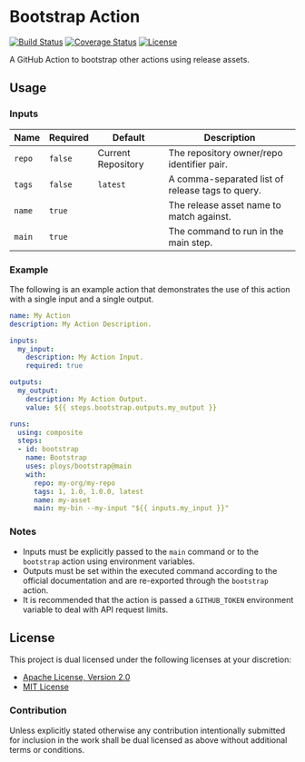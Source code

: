 # Bootstrap Action

[![Build Status][build-badge]][build-badge-url]
[![Coverage Status][coverage-badge]][coverage-badge-url]
[![License][license-badge]][license-badge-url]

A GitHub Action to bootstrap other actions using release assets.

## Usage

### Inputs

| Name   | Required | Default            | Description                                      |
| ------ | -------- | ------------------ | ------------------------------------------------ |
| `repo` | `false`  | Current Repository | The repository owner/repo identifier pair.       |
| `tags` | `false`  | `latest`           | A comma-separated list of release tags to query. |
| `name` | `true`   |                    | The release asset name to match against.         |
| `main` | `true`   |                    | The command to run in the main step.             |

### Example

The following is an example action that demonstrates the use of this action with
a single input and a single output.

```yml
name: My Action
description: My Action Description.

inputs:
  my_input:
    description: My Action Input.
    required: true

outputs:
  my_output:
    description: My Action Output.
    value: ${{ steps.bootstrap.outputs.my_output }}

runs:
  using: composite
  steps:
  - id: bootstrap
    name: Bootstrap
    uses: ploys/bootstrap@main
    with:
      repo: my-org/my-repo
      tags: 1, 1.0, 1.0.0, latest
      name: my-asset
      main: my-bin --my-input "${{ inputs.my_input }}"
```

### Notes

* Inputs must be explicitly passed to the `main` command or to the `bootstrap`
  action using environment variables.
* Outputs must be set within the executed command according to the official
  documentation and are re-exported through the `bootstrap` action.
* It is recommended that the action is passed a `GITHUB_TOKEN` environment
  variable to deal with API request limits.

## License

This project is dual licensed under the following licenses at your discretion:

* [Apache License, Version 2.0](LICENSE-APACHE)
* [MIT License](LICENSE-MIT)

### Contribution

Unless explicitly stated otherwise any contribution intentionally submitted for
inclusion in the work shall be dual licensed as above without additional terms
or conditions.

[build-badge]: https://img.shields.io/github/workflow/status/ploys/bootstrap/CI/main
[build-badge-url]: https://github.com/ploys/bootstrap/actions?query=workflow%3ACI
[coverage-badge]: https://img.shields.io/codecov/c/github/ploys/bootstrap/main
[coverage-badge-url]: https://codecov.io/gh/ploys/bootstrap
[license-badge]: https://img.shields.io/badge/license-MIT%20OR%20Apache%202.0-blue.svg
[license-badge-url]: https://github.com/ploys/bootstrap#license
